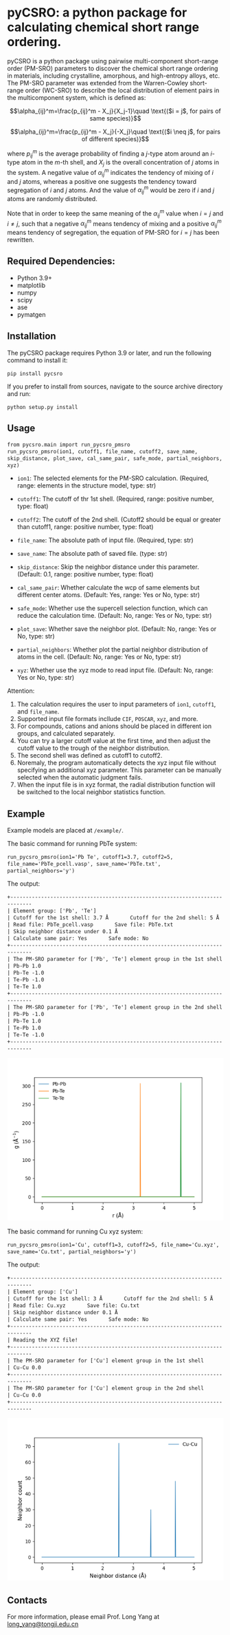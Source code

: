 pyCSRO: a python package for calculating chemical short range ordering.
===================================================================================================

pyCSRO is a python package using pairwise multi-component short-range order (PM-SRO) parameters to discover the chemical short range ordering in materials, including crystalline, amorphous, and high-entropy alloys, etc.
The PM-SRO parameter was extended from the Warren-Cowley short-range order (WC-SRO) to describe the local distribution of element pairs in the multicomponent system, which is defined as:

$$\alpha_{ij}^m=\frac{p_{ij}^m - X_j}{X_j-1}\quad \text{($i = j$, for pairs of same species)}$$

$$\alpha_{ij}^m=\frac{p_{ij}^m - X_j}{-X_j}\quad \text{($i ​\neq j$, for pairs of different species)}$$

where $p_{ij}^m$ is the average probability of finding a $j$-type atom around an $i$-type atom in the $m$-th shell, and $X_j$ is the overall concentration of $j$ atoms in the system.
A negative value of $\alpha_{ij}^m$ indicates the tendency of mixing of $i$ and $j$ atoms, whereas a positive one suggests the tendency toward segregation of $i$ and $j$ atoms. And the value of $\alpha_{ij}^m$ would be zero if $i$ and $j$ atoms are randomly distributed.

Note that in order to keep the same meaning of the $\alpha_{ij}^m$ value when $i=j$ and $i ​\neq j$, such that a negative $\alpha_{ij}^m$ means tendency of mixing and a positive $\alpha_{ij}^m$ means tendency of segregation, the equation of PM-SRO for $i = j$ has been rewritten.

Required Dependencies:
------------
* Python 3.9+
* matplotlib
* numpy
* scipy
* ase
* pymatgen


Installation
------------
The pyCSRO package requires Python 3.9 or later, and run the following command to install it:
```
pip install pycsro
```

If you prefer to install from sources, navigate to the source archive directory and run:
```
python setup.py install
```


Usage
--------
```
from pycsro.main import run_pycsro_pmsro
run_pycsro_pmsro(ion1, cutoff1, file_name, cutoff2, save_name, skip_distance, plot_save, cal_same_pair, safe_mode, partial_neighbors, xyz)
```

- `ion1`: The selected elements for the PM-SRO calculation. (Required, range: elements in the structure model, type: str)

- `cutoff1`: The cutoff of thr 1st shell. (Required, range: positive number, type: float)

- `cutoff2`: The cutoff of the 2nd shell. (Cutoff2 should be equal or greater than cutoff1, range: positive number, type: float)

- `file_name`: The absolute path of input file. (Required, type: str)

- `save_name`: The absolute path of saved file. (type: str)

- `skip_distance`: Skip the neighbor distance under this parameter. (Default: 0.1, range: positive number, type: float)

- `cal_same_pair`: Whether calculate the wcp of same elements but different center atoms. (Default: Yes, range: Yes or No, type: str)

- `safe_mode`: Whether use the supercell selection function, which can reduce the calculation time. (Default: No, range: Yes or No, type: str)

- `plot_save`: Whether save the neighbor plot. (Default: No, range: Yes or No, type: str)

- `partial_neighbors`: Whether plot the partial neighbor distribution of atoms in the cell. (Default: No, range: Yes or No, type: str)

- `xyz`: Whether use the xyz mode to read input file. (Default: No, range: Yes or No, type: str)

Attention: 
1. The calculation requires the user to input parameters of `ion1`, `cutoff1`, and `file_name`.
2. Supported input file formats incllude `CIF`, `POSCAR`, `xyz`, and more.
3. For compounds, cations and anions should be placed in different ion groups, and calculated separately.
4. You can try a larger cutoff value at the first time, and then adjust the cutoff value to the trough of the neighbor distribution.
5. The second shell was defined as cutoff1 to cutoff2.
6. Noremaly, the program automatically detects the xyz input file without specifying an additional xyz parameter. This parameter can be manually selected when the automatic judgment fails.
7. When the input file is in xyz format, the radial distribution function will be switched to the local neighbor statistics function.


Example
--------
Example models are placed at `/example/`.

The basic command for running PbTe system:
```
run_pycsro_pmsro(ion1='Pb Te', cutoff1=3.7, cutoff2=5, file_name='PbTe_pcell.vasp', save_name='PbTe.txt', partial_neighbors='y')
```

The output:
```
+-----------------------------------------------------------------------------
| Element group: ['Pb', 'Te']
| Cutoff for the 1st shell: 3.7 Å       Cutoff for the 2nd shell: 5 Å
| Read file: PbTe_pcell.vasp       Save file: PbTe.txt
| Skip neighbor distance under 0.1 Å
| Calculate same pair: Yes       Safe mode: No
+-----------------------------------------------------------------------------
| The PM-SRO parameter for ['Pb', 'Te'] element group in the 1st shell
| Pb-Pb 1.0
| Pb-Te -1.0
| Te-Pb -1.0
| Te-Te 1.0
+-----------------------------------------------------------------------------
| The PM-SRO parameter for ['Pb', 'Te'] element group in the 2nd shell
| Pb-Pb -1.0
| Pb-Te 1.0
| Te-Pb 1.0
| Te-Te -1.0
+-----------------------------------------------------------------------------
```
![image](figures/Figure_1.png)


The basic command for running Cu xyz system:
```
run_pycsro_pmsro(ion1='Cu', cutoff1=3, cutoff2=5, file_name='Cu.xyz', save_name='Cu.txt', partial_neighbors='y')
```

The output:
```
+-----------------------------------------------------------------------------
| Element group: ['Cu']
| Cutoff for the 1st shell: 3 Å       Cutoff for the 2nd shell: 5 Å
| Read file: Cu.xyz       Save file: Cu.txt
| Skip neighbor distance under 0.1 Å
| Calculate same pair: Yes       Safe mode: No
+-----------------------------------------------------------------------------
| Reading the XYZ file!
+-----------------------------------------------------------------------------
| The PM-SRO parameter for ['Cu'] element group in the 1st shell
| Cu-Cu 0.0
+-----------------------------------------------------------------------------
| The PM-SRO parameter for ['Cu'] element group in the 2nd shell
| Cu-Cu 0.0
+-----------------------------------------------------------------------------
```
![image](figures/Figure_2.png)

Contacts
--------

For more information, please email Prof. Long Yang at long_yang@tongji.edu.cn
 
